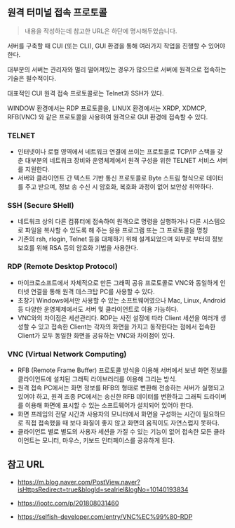 ## 원격 터미널 접속 프로토콜

> 내용을 작성하는데 참고한 URL은 하단에 명시해두었습니다.



서버를 구축할 때 CUI (또는 CLI), GUI 환경을 통해 여러가지 작업을 진행할 수 있어야 한다.

대부분의 서버는 관리자와 멀리 떨어져있는 경우가 많으므로 서버에 원격으로 접속하는 기술은 필수적이다.

대표적인 CUI 원격 접속 프로토콜로는 Telnet과 SSH가 있다.

WINDOW 환경에서는 RDP 프로토콜을, LINUX 환경에서는 XRDP, XDMCP, RFB(VNC) 와 같은 프로토콜을 사용하여 원격으로 GUI 환경에 접속할 수 있다.



### TELNET

- 인터넷이나 로컬 영역에서 네트워크 연결에 쓰이는 프로토콜로 TCP/IP 스택을 갖춘 대부분의 네트워크 장비와 운영체제에서 원격 구성을 위한 TELNET 서비스 서버를 지원한다.
- 서버와 클라이언트 간 텍스트 기반 통신 프로토콜로 Byte 스트림 형식으로 데이터를 주고 받으며, 정보 송 수신 시 암호화, 복호화 과정이 없어 보안상 취약하다.



### SSH (Secure SHell)

- 네트워크 상의 다른 컴퓨터에 접속하여 원격으로 명령을 실행하거나 다른 시스템으로 파일을 복사할 수 있도록 해 주는 응용 프로그램 또는 그 프로토콜을 명칭
- 기존의 rsh, rlogin, Telnet 등을 대체하기 위해 설계되었으며 외부로 부터의 정보 보호를 위해 RSA 등의 암호화 기법을 사용한다.



### RDP (Remote Desktop Protocol)

- 마이크로소프트에서 자체적으로 만든 그래픽 공유 프로토콜로 VNC와 동일하게 인터넷 연결을 통해 원격 데스크탑 PC를 사용할 수 있다.
- 초창기 Windows에서만 사용할 수 있는 소프트웨어였으나 Mac, Linux, Android 등 다양한 운영체제에서도 서버 및 클라이언트로 이용 가능하다.
- VNC와의 차이점은 세션관리다. RDP는 사전 설정에 따라 Client 세션을 여러개 생성할 수 있고 접속한 Client는 각자의 화면을 가지고 동작한다는 점에서 접속한 Client가 모두 동일한 화면을 공유하는 VNC와 차이점이 있다.



### VNC (Virtual Network Computing)

- RFB (Remote Frame Buffer) 프로토콜 방식을 이용해 서버에서 보낸 화면 정보를 클라이언트에 설치된 그래픽 라이브러리를 이용해 그리는 방식.
- 원격 접속 PC에서는 화면 정보를 RFB의 형태로 변환해 전송하는 서버가 실행되고 있어야 하고, 원격 조종 PC에서는 송신한 RFB 데이터를 변환하고 그래픽 드라이버를 이용해 화면에 표시할 수 있는 소프트웨어가 설치되어 있어야 한다.
- 화면 프레임의 전달 시간과 사용자의 모니터에서 화면을 구성하는 시간이 필요하므로 직접 접속했을 때 보다 화질이 좋지 않고 화면의 움직이도 자연스럽지 못하다.
- 클라이언트 별로 별도의 사용자 세션을 가질 수 있는 기능이 없어 접속한 모든 클라이언트는 모니터, 마우스, 키보드 인터페이스를 공유하게 된다.



## 참고 URL

- https://m.blog.naver.com/PostView.naver?isHttpsRedirect=true&blogId=sealriel&logNo=10140193834

- https://jootc.com/p/201808031460

- https://selfish-developer.com/entry/VNC%EC%99%80-RDP
